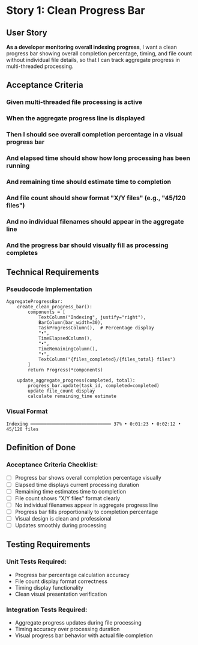 # Story 1: Clean Progress Bar

## User Story

**As a developer monitoring overall indexing progress**, I want a clean progress bar showing overall completion percentage, timing, and file count without individual file details, so that I can track aggregate progress in multi-threaded processing.

## Acceptance Criteria

### Given multi-threaded file processing is active
### When the aggregate progress line is displayed
### Then I should see overall completion percentage in a visual progress bar
### And elapsed time should show how long processing has been running
### And remaining time should estimate time to completion
### And file count should show format "X/Y files" (e.g., "45/120 files")
### And no individual filenames should appear in the aggregate line
### And the progress bar should visually fill as processing completes

## Technical Requirements

### Pseudocode Implementation
```
AggregateProgressBar:
    create_clean_progress_bar():
        components = [
            TextColumn("Indexing", justify="right"),
            BarColumn(bar_width=30),
            TaskProgressColumn(),  # Percentage display
            "•",
            TimeElapsedColumn(),
            "•", 
            TimeRemainingColumn(),
            "•",
            TextColumn("{files_completed}/{files_total} files")
        ]
        return Progress(*components)
    
    update_aggregate_progress(completed, total):
        progress_bar.update(task_id, completed=completed)
        update file_count display
        calculate remaining_time estimate
```

### Visual Format
```
Indexing ━━━━━━━━━━━━━━━━━━━━━━━━━━━━━━ 37% • 0:01:23 • 0:02:12 • 45/120 files
```

## Definition of Done

### Acceptance Criteria Checklist:
- [ ] Progress bar shows overall completion percentage visually
- [ ] Elapsed time displays current processing duration
- [ ] Remaining time estimates time to completion
- [ ] File count shows "X/Y files" format clearly
- [ ] No individual filenames appear in aggregate progress line
- [ ] Progress bar fills proportionally to completion percentage
- [ ] Visual design is clean and professional
- [ ] Updates smoothly during processing

## Testing Requirements

### Unit Tests Required:
- Progress bar percentage calculation accuracy
- File count display format correctness
- Timing display functionality
- Clean visual presentation verification

### Integration Tests Required:
- Aggregate progress updates during file processing
- Timing accuracy over processing duration
- Visual progress bar behavior with actual file completion
